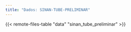 ```yaml
---
title: "Dados: SINAN-TUBE-PRELIMINAR"
---
```


{{< remote-files-table "data" "sinan_tube_preliminar" >}}
